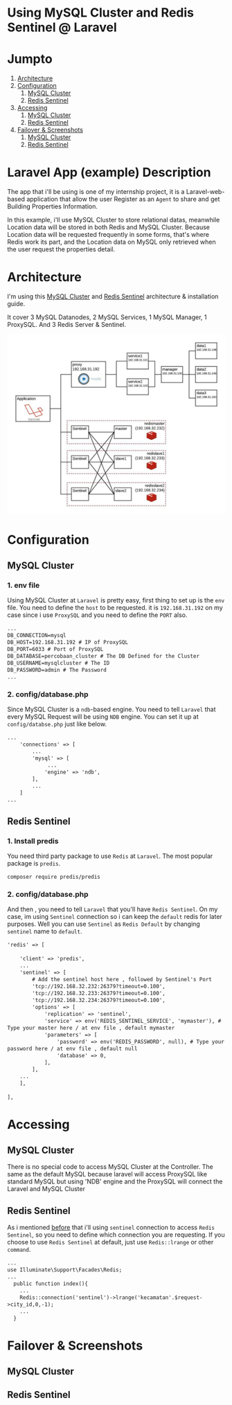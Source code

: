 # Using MySQL Cluster and Redis Sentinel @ Laravel

# Jumpto
1. [Architecture](#architecture)
1. [Configuration](#configuration)
    1. [MySQL Cluster](#mysql-cluster)
    2. [Redis Sentinel](#redis-sentinel)
2. [Accessing](#accessing)
    1. [MySQL Cluster](#mysql-cluster-1)
    2. [Redis Sentinel](#redis-sentinel-1)
3. [Failover & Screenshots](#failover--screenshots)
    1. [MySQL Cluster](#mysql-cluster-2)
    2. [Redis Sentinel](#redis-sentinel-2)


# Laravel App (example) Description
The app that i'll be using is one of my internship project, it is a Laravel-web-based application that allow the user Register as an `Agent` to share and get Building Properties Information. 

In this example, i'll use MySQL Cluster to store relational datas, meanwhile Location data will be stored in both Redis and MySQL Cluster. Because Location data will be requested frequently in some forms, that's where Redis work its part, and the Location data on MySQL only retrieved when the user request the properties detail.

# Architecture
I'm using this [MySQL Cluster](https://github.com/abaar/distributed-database/blob/master/README.md) and [Redis Sentinel](https://github.com/abaar/redis-implementation) architecture & installation guide.

It cover 3 MySQL Datanodes, 2 MySQL Services, 1 MySQL Manager, 1 ProxySQL. And 3 Redis Server & Sentinel.

![architecture](https://github.com/abaar/distributed-database/blob/master/Implement%20Redis%20Sentinel%20%26%20MySQL%20Cluster%20%40%20Laravel/Arsitektur%20BDT.jpeg)

# Configuration
## MySQL Cluster
### 1. env file
Using MySQL Cluster at `Laravel` is pretty easy, first thing to set up is the `env` file. You need to define the `host` to be requested. it is `192.168.31.192` on my case since i use `ProxySQL` and you need to define the `PORT` also.
```
...
DB_CONNECTION=mysql
DB_HOST=192.168.31.192 # IP of ProxySQL
DB_PORT=6033 # Port of ProxySQL
DB_DATABASE=percobaan_cluster # The DB Defined for the Cluster
DB_USERNAME=mysqlcluster # The ID 
DB_PASSWORD=admin # The Password
...
```
### 2. config/database.php
Since MySQL Cluster is a `ndb`-based engine. You need to tell `Laravel` that every MySQL Request will be using `NDB` engine. You can set it up at `config/databse.php` just like below.
```
...
    'connections' => [
        ...
        'mysql' => [
             ...
            'engine' => 'ndb',
        ],
        ...
    ]
...
```

## Redis Sentinel
### 1. Install predis
You need third party package to use `Redis` at `Laravel`. The most popular package is `predis`.
```
composer require predis/predis
```

### 2. config/database.php
And then , you need to tell `Laravel` that you'll have `Redis Sentinel`. On my case, im using `Sentinel` connection so i can keep the `default` redis for later purposes. Well you can use `Sentinel` as `Redis Default` by changing `sentinel` name to `default`.
```
'redis' => [

    'client' => 'predis',
    ...
    'sentinel' => [
        # Add the sentinel host here , followed by Sentinel's Port
        'tcp://192.168.32.232:26379?timeout=0.100',
        'tcp://192.168.32.233:26379?timeout=0.100',
        'tcp://192.168.32.234:26379?timeout=0.100',
        'options' => [
            'replication' => 'sentinel',
            'service' => env('REDIS_SENTINEL_SERVICE', 'mymaster'), # Type your master here / at env file , default mymaster
            'parameters' => [
                'password' => env('REDIS_PASSWORD', null), # Type your password here / at env file , default null
                'database' => 0,
            ],
        ],
    ...
    ],

],
```


# Accessing
## MySQL Cluster
There is no special code to access MySQL Cluster at the Controller. The same as the default MySQL because laravel will access ProxySQL like standard MySQL but using 'NDB' engine and the ProxySQL will connect the Laravel and MySQL Cluster

## Redis Sentinel
As i mentioned [before](#2--config/database--php-1) that i'll using `sentinel` connection to access `Redis Sentinel`, so you need to define which connection you are requesting. If you choose to use `Redis Sentinel` at default, just use `Redis::lrange` or other `command`.
```
...
use Illuminate\Support\Facades\Redis;
...
  public function index(){
    ...
    Redis::connection('sentinel')->lrange('kecamatan'.$request->city_id,0,-1);
    ...
  }
```

# Failover & Screenshots
## MySQL Cluster
## Redis Sentinel
